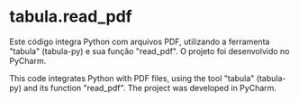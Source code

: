 # tabula.read_pdf
Este código integra Python com arquivos PDF, utilizando a ferramenta "tabula" (tabula-py) e sua função "read_pdf". O projeto foi desenvolvido no PyCharm. 

This code integrates Python with PDF files, using the tool "tabula" (tabula-py) and its function "read_pdf". The project was developed in PyCharm.
